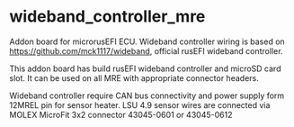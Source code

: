 # wideband_controller_mre

Addon board for microrusEFI ECU.
Wideband controller wiring is based on https://github.com/mck1117/wideband, official rusEFI wideband controller.

This addon board has build rusEFI wideband controller and microSD card slot.
It can be used on all MRE with appropriate connector headers.

Wideband controller require CAN bus connectivity and power supply form 12MREL pin for sensor heater.
LSU 4.9 sensor wires are connected via MOLEX MicroFit 3x2 connector 43045-0601 or 43045-0612

